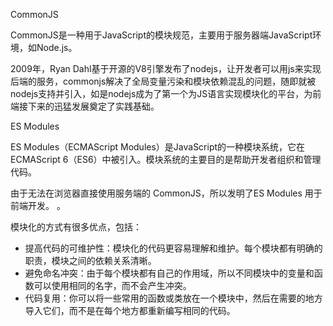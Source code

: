CommonJS


CommonJS是一种用于JavaScript的模块规范，主要用于服务器端JavaScript环境，如Node.js。

2009年，Ryan Dahl基于开源的V8引擎发布了nodejs，让开发者可以用js来实现后端的服务，commonjs解决了全局变量污染和模块依赖混乱的问题，随即就被nodejs支持并引入，如是nodejs成为了第一个为JS语言实现模块化的平台，为前端接下来的迅猛发展奠定了实践基础。

ES Modules


ES Modules（ECMAScript Modules）是JavaScript的一种模块系统，它在ECMAScript 6（ES6）中被引入。模块系统的主要目的是帮助开发者组织和管理代码。

由于无法在浏览器直接使用服务端的 CommonJS，所以发明了ES Modules 用于前端开发。	。

模块化的方式有很多优点，包括：

* 提高代码的可维护性：模块化的代码更容易理解和维护。每个模块都有明确的职责，模块之间的依赖关系清晰。
* 避免命名冲突：由于每个模块都有自己的作用域，所以不同模块中的变量和函数可以使用相同的名字，而不会产生冲突。
* 代码复用：你可以将一些常用的函数或类放在一个模块中，然后在需要的地方导入它们，而不是在每个地方都重新编写相同的代码。
